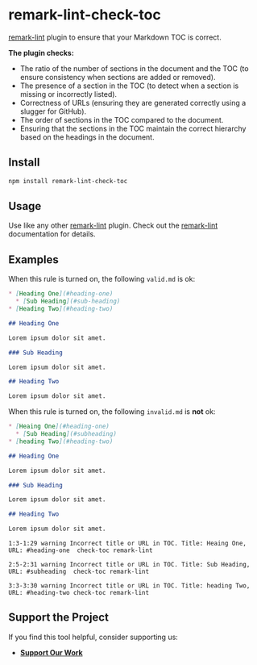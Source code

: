 # remark-lint-check-toc

[remark-lint](https://github.com/remarkjs/remark-lint) plugin to ensure that your Markdown TOC is correct.

**The plugin checks:**

- The ratio of the number of sections in the document and the TOC (to ensure consistency when sections are added or removed).
- The presence of a section in the TOC (to detect when a section is missing or incorrectly listed).
- Correctness of URLs (ensuring they are generated correctly using a slugger for GitHub).
- The order of sections in the TOC compared to the document.
- Ensuring that the sections in the TOC maintain the correct hierarchy based on the headings in the document.

## Install

```sh
npm install remark-lint-check-toc
```

## Usage

Use like any other [remark-lint](https://github.com/remarkjs/remark-lint) plugin.
Check out the [remark-lint](https://github.com/remarkjs/remark-lint) documentation for details.

## Examples

When this rule is turned on, the following `valid.md` is ok:

```md
* [Heading One](#heading-one)
  * [Sub Heading](#sub-heading)
* [Heading Two](#heading-two)

## Heading One

Lorem ipsum dolor sit amet.

### Sub Heading

Lorem ipsum dolor sit amet.

## Heading Two

Lorem ipsum dolor sit amet.
```

When this rule is turned on, the following `invalid.md` is **not** ok:

```md
* [Heaing One](#heading-one)
  * [Sub Heading](#subheading)
* [heading Two](#heading-two)

## Heading One

Lorem ipsum dolor sit amet.

### Sub Heading

Lorem ipsum dolor sit amet.

## Heading Two

Lorem ipsum dolor sit amet.
```

```text
1:3-1:29 warning Incorrect title or URL in TOC. Title: Heaing One, URL: #heading-one  check-toc remark-lint

2:5-2:31 warning Incorrect title or URL in TOC. Title: Sub Heading, URL: #subheading  check-toc remark-lint

3:3-3:30 warning Incorrect title or URL in TOC. Title: heading Two, URL: #heading-two check-toc remark-lint
```

## Support the Project

If you find this tool helpful, consider supporting us:

- [**Support Our Work**](https://ilyatitov.vercel.app/payments)
